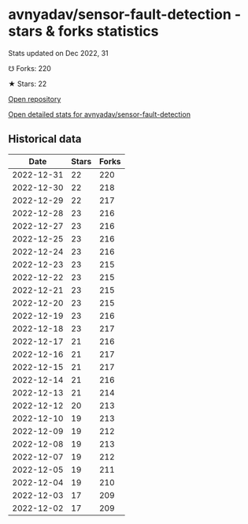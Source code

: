 # avnyadav/sensor-fault-detection - stars & forks statistics

Stats updated on Dec 2022, 31

☋ Forks: 220

★ Stars: 22

[Open repository](https://github.com/avnyadav/sensor-fault-detection)

[Open detailed stats for avnyadav/sensor-fault-detection](https://reviewgithub.com/rep/avnyadav/sensor-fault-detection)

## Historical data
| Date | Stars | Forks |
|------|-------|-------|
| 2022-12-31 | 22 | 220 | 
| 2022-12-30 | 22 | 218 | 
| 2022-12-29 | 22 | 217 | 
| 2022-12-28 | 23 | 216 | 
| 2022-12-27 | 23 | 216 | 
| 2022-12-25 | 23 | 216 | 
| 2022-12-24 | 23 | 216 | 
| 2022-12-23 | 23 | 215 | 
| 2022-12-22 | 23 | 215 | 
| 2022-12-21 | 23 | 215 | 
| 2022-12-20 | 23 | 215 | 
| 2022-12-19 | 23 | 216 | 
| 2022-12-18 | 23 | 217 | 
| 2022-12-17 | 21 | 216 | 
| 2022-12-16 | 21 | 217 | 
| 2022-12-15 | 21 | 217 | 
| 2022-12-14 | 21 | 216 | 
| 2022-12-13 | 21 | 214 | 
| 2022-12-12 | 20 | 213 | 
| 2022-12-10 | 19 | 213 | 
| 2022-12-09 | 19 | 212 | 
| 2022-12-08 | 19 | 213 | 
| 2022-12-07 | 19 | 212 | 
| 2022-12-05 | 19 | 211 | 
| 2022-12-04 | 19 | 210 | 
| 2022-12-03 | 17 | 209 | 
| 2022-12-02 | 17 | 209 | 

